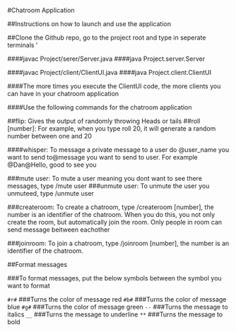 #Chatroom Application

##Instructions on how to launch and use the application

##Clone the Github repo, go to the project root and type in seperate terminals
'

####javac Project/serer/Server.java
####java Project.server.Server

####javac Project/client/ClientUI.java
####java Project.client.ClientUI

####The more times you execute the ClientUI code, the more clients you can have in your chatroom application

####Use the following commands for the chatroom application

##flip: Gives the output of randomly throwing Heads or tails
##roll [number]: For example, when you type roll 20, it will generate a random number between one and 20

####whisper: To message a private message to a user do @user_name you want to send to@message you want to send to user. For example @Dan@Hello, good to see you

###mute user: To mute a user meaning you dont want to see there messages, type /mute user
###unmute user: To unmute the user you unmuteed, type /unmute user

###createroom: To create a chatroom, type /createroom [number], the number is an identifier of the chatroom. When you do this, you not only create the room, but automatically join the room. Only people in room can send message beitween eachother

###joinroom: To join a chatroom, type /joinroom [number], the number is an identifier of the chatroom.

##Format messages

###To format messages, put the below symbols between the symbol you want to format

`#r#` ###Turns the color of message red
`#b#` ###Turns the color of message blue
`#g#` ###Turns the color of message green
`--` ###Turns the message to italics
`__` ###Turns the message to underline
`**` ###Turns the message to bold
